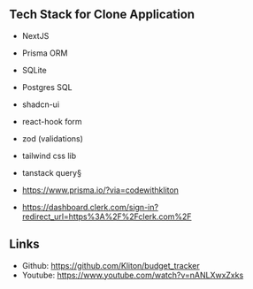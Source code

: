 ## Tech Stack for Clone Application

- NextJS
- Prisma ORM
- SQLite
- Postgres SQL

- shadcn-ui
- react-hook form
- zod (validations)
- tailwind css lib
- tanstack query§


- https://www.prisma.io/?via=codewithkliton
- https://dashboard.clerk.com/sign-in?redirect_url=https%3A%2F%2Fclerk.com%2F


## Links
- Github: https://github.com/Kliton/budget_tracker
- Youtube: https://www.youtube.com/watch?v=nANLXwxZxks